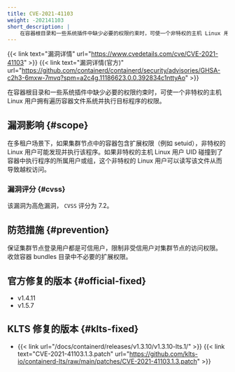 ```yaml
---
title: CVE-2021-41103
weight: -202141103
short_description: |
    在容器根目录和一些系统插件中缺少必要的权限约束时，可使一个非特权的主机 Linux 用户拥有遍历容器文件系统并执行目标程序的权限。
---
```


{{< link text="漏洞详情" url="https://www.cvedetails.com/cve/CVE-2021-41103" >}}
{{< link text="漏洞详情(官方)" url="https://github.com/containerd/containerd/security/advisories/GHSA-c2h3-6mxw-7mvq?spm=a2c4g.11186623.0.0.392834c1nttyAo" >}}

在容器根目录和一些系统插件中缺少必要的权限约束时，可使一个非特权的主机 Linux 用户拥有遍历容器文件系统并执行目标程序的权限。

## 漏洞影响 {#scope}

在多租户场景下，如果集群节点中的容器包含扩展权限（例如 setuid），非特权的 Linux 用户可能发现并执行该程序。如果非特权的主机 Linux 用户 UID 碰撞到了容器中执行程序的所属用户或组，这个非特权的 Linux 用户可以读写该文件从而导致越权访问。

### 漏洞评分 {#cvss}

该漏洞为高危漏洞， `CVSS` 评分为 7.2。

## 防范措施 {#prevention}

保证集群节点登录用户都是可信用户，限制非受信用户对集群节点的访问权限。
收敛容器 bundles 目录中不必要的扩展权限。

## 官方修复的版本 {#official-fixed}

- v1.4.11
- v1.5.7

## KLTS 修复的版本 {#klts-fixed}

- {{< link url="/docs/containerd/releases/v1.3.10/v1.3.10-lts.1/" >}} {{< link text="CVE-2021-41103.1.3.patch" url="https://github.com/klts-io/containerd-lts/raw/main/patches/CVE-2021-41103.1.3.patch" >}}
